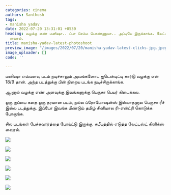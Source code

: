 ```yaml
---
categories: cinema
authors: Santhosh
tags:
- manisha yadav
date: 2022-07-20 13:31:01 +0530
heading: வழக்கு எண் மனிஷா.. ப்பா செம்ம பொண்ணுயா.. அப்டியே இருக்காங்க. லேட்டஸ்ட் கிளிக்ஸ்
  வைரல்.
title: manisha-yadav-latest-photoshoot
preview_image: "/images/2022/07/20/manisha-yadav-latest-clicks-jpg.jpeg"
image_uploader: []
code: ''

---
```

மனிஷா எவ்வளவு படம் நடிச்சாலும் அவங்களோட ஐடென்டிட்டி கார்டு வழக்கு என் 18/9 தான். அந்த படத்துக்கு பின் நிறைய படங்க நடிச்சிருக்காங்க.

ஆனால் வழக்கு எண் அளவுக்கு இவங்களுக்கு பெருசா பெயர் கிடைக்கல.

ஒரு குப்பை கதை ஒரு தரமான படம், நல்ல ப்ரோமோஷன்ஸ் இல்லாதனால பெருசா ரீச் இல்ல படத்துக்கு. இப்போ இவங்க மீண்டும் தமிழ் சினிமால ரி-என்ட்ரி கொடுக்க போறாங்க.

சில படங்கள் பேச்சுவார்த்தை போய்ட்டு இருக்கு. சமீபத்தில் எடுத்த லேட்டஸ்ட் கிளிக்ஸ் வைரல்.

![](/images/2022/07/20/manisha-yadav-recent-2-jpg.jpeg)

![](/images/2022/07/20/manisha-yadav-recent-jpg.jpeg)

![](/images/2022/07/20/manisha-yadav-recent-1-jpg.jpeg)

![](/images/2022/07/20/manisha-yadav-recent-5-jpg.jpeg)

![](/images/2022/07/20/manisha-yadav-recent-4-jpg.jpeg)

![](/images/2022/07/20/manisha-yadav-recent-3-jpg.jpeg)